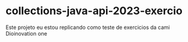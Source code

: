 # collections-java-api-2023-exercio
Este projeto eu estou replicando como teste de exercicios da cami Dioinovation one
